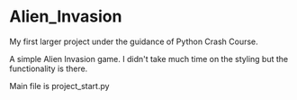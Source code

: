# Alien_Invasion
My first larger project under the guidance of Python Crash Course.

A simple Alien Invasion game. I didn't take much time on the styling but the functionality is there.

Main file is project_start.py
